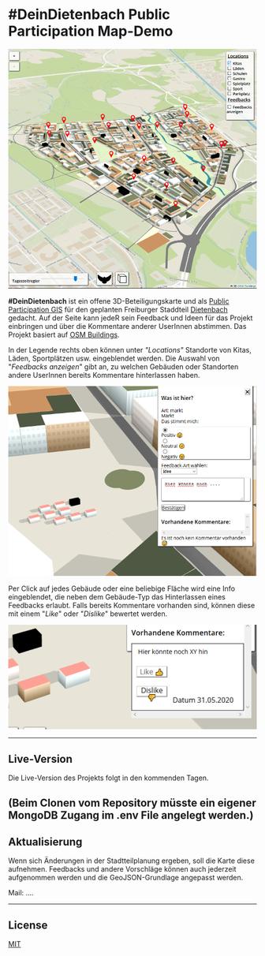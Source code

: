# **#DeinDietenbach** Public Participation Map-Demo

![alt Dein Dietenbach](./public/images/deindietenbach_projektbild.png)

**#DeinDietenbach** ist ein offene 3D-Beteiligungskarte und als [Public Participation GIS](https://de.wikipedia.org/wiki/PPGIS) für den geplanten Freiburger Staddteil [Dietenbach](https://www.freiburg.de/pb/495838.html) gedacht. Auf der Seite kann jedeR sein Feedback und Ideen für das Projekt einbringen und über die Kommentare anderer UserInnen abstimmen. Das Projekt basiert auf [OSM Buildings](https://github.com/OSMBuildings/OSMBuildings).

In der Legende rechts oben können unter *"Locations"* Standorte von Kitas, Läden, Sportplätzen usw. eingeblendet werden. Die Auswahl von "*Feedbacks anzeigen*" gibt an, zu welchen Gebäuden oder Standorten andere UserInnen bereits Kommentare hinterlassen haben.

![alt Feedback-Menu](./public/images/feedback_menu.png)

Per Click auf jedes Gebäude oder eine beliebige Fläche wird eine Info eingeblendet, die neben dem Gebäude-Typ das Hinterlassen eines Feedbacks erlaubt. Falls bereits Kommentare vorhanden sind, können diese mit einem "*Like*" oder "*Dislike*" bewertet werden. 

![alt Feedback-Menu](./public/images/kommentar.png)


---
## Live-Version

Die Live-Version des Projekts folgt in den kommenden Tagen.

(Beim Clonen vom Repository müsste ein eigener MongoDB Zugang im .env File angelegt werden.) 
---


## Aktualisierung
Wenn sich  Änderungen in der Stadtteilplanung ergeben, soll die Karte diese aufnehmen. Feedbacks und andere Vorschläge können auch jederzeit aufgenommen werden und die GeoJSON-Grundlage angepasst werden.

Mail: ....


---
## License
[MIT](license.md)